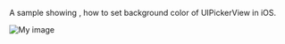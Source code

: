 A sample showing , how to set background color of UIPickerView in iOS.





![My  image](https://raw.github.com/amitkumar3968/ColoredPicker/master/Image1.png)
